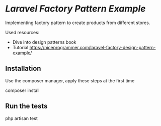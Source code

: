 # _Laravel Factory Pattern Example_

Implementing factory pattern to create products from different stores.

Used resources:

-   Dive into design patterns book
-   Tutorial https://niceprogrammer.com/laravel-factory-design-pattern-example/

## Installation

Use the composer manager, apply these steps at the first time

composer install

## Run the tests

php artisan test

